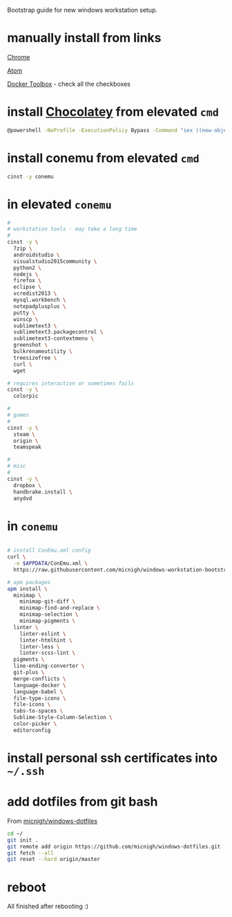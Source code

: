 Bootstrap guide for new windows workstation setup.

# manually install from links

[Chrome](https://www.google.com/chrome/browser/desktop/index.html)

[Atom](https://atom.io/download/windows)

[Docker Toolbox](https://www.docker.com/toolbox) - check all the checkboxes

# install [Chocolatey](https://chocolatey.org/) from elevated `cmd`

```bash
@powershell -NoProfile -ExecutionPolicy Bypass -Command "iex ((new-object net.webclient).DownloadString('https://chocolatey.org/install.ps1'))" && SET PATH=%PATH%;%ALLUSERSPROFILE%\chocolatey\bin
```

# install conemu from elevated `cmd`

```bash
cinst -y conemu
```

# in elevated `conemu`

```bash
#
# workstation tools - may take a long time
#
cinst -y \
  7zip \
  androidstudio \
  visualstudio2015community \
  python2 \
  nodejs \
  firefox \
  eclipse \
  vcredist2013 \
  mysql.workbench \
  notepadplusplus \
  putty \
  winscp \
  sublimetext3 \
  sublimetext3.packagecontrol \
  sublimetext3-contextmenu \
  greenshot \
  bulkrenameutility \
  treesizefree \
  curl \
  wget

# requires interaction or sometimes fails
cinst -y \
  colorpic

#
# games
#
cinst -y \
  steam \
  origin \
  teamspeak

#
# misc
#
cinst -y \
  dropbox \
  handbrake.install \
  anydvd
```

# in `conemu`

```bash

# install ConEmu.xml config
curl \
  -o $APPDATA/ConEmu.xml \
  https://raw.githubusercontent.com/micnigh/windows-workstation-bootstrap/master/files/AppData/Roaming/ConEmu.xml

# apm packages
apm install \
  minimap \
    minimap-git-diff \
    minimap-find-and-replace \
    minimap-selection \
    minimap-pigments \
  linter \
    linter-eslint \
    linter-htmlhint \
    linter-less \
    linter-scss-lint \
  pigments \
  line-ending-converter \
  git-plus \
  merge-conflicts \
  language-docker \
  language-babel \
  file-type-icons \
  file-icons \
  tabs-to-spaces \
  Sublime-Style-Column-Selection \
  color-picker \
  editorconfig

```

# install personal ssh certificates into `~/.ssh`

# add dotfiles from git bash

From [micnigh/windows-dotfiles](https://github.com/micnigh/windows-dotfiles)

```bash
cd ~/
git init .
git remote add origin https://github.com/micnigh/windows-dotfiles.git
git fetch --all
git reset --hard origin/master
```

# reboot

All finished after rebooting :)
